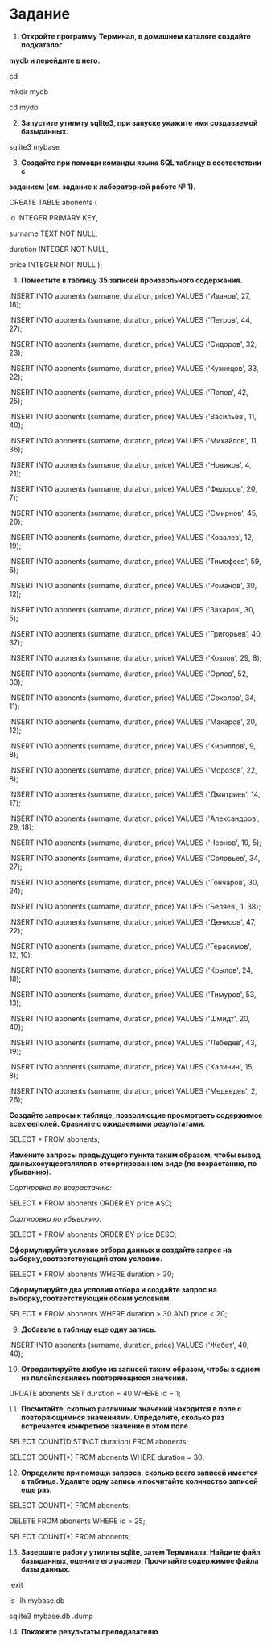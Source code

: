 # Задание

1. **Откройте программу Терминал, в домашнем каталоге создайте подкаталог**

**mydb и перейдите в него.**

cd

mkdir mydb

cd mydb

2. **Запустите утилиту sqlite3, при запуске укажите имя создаваемой базыданных.**

sqlite3 mybase

3. **Создайте при помощи команды языка SQL таблицу в соответствии с**

**заданием (см. задание к лабораторной работе № 1).**

CREATE TABLE abonents (

id INTEGER PRIMARY KEY,

surname TEXT NOT NULL,

duration INTEGER NOT NULL,

price INTEGER NOT NULL
);

4. **Поместите в таблицу 35 записей произвольного содержания.**

INSERT INTO abonents (surname, duration, price) VALUES ('Иванов', 27, 18);

INSERT INTO abonents (surname, duration, price) VALUES ('Петров', 44, 27);

INSERT INTO abonents (surname, duration, price) VALUES ('Сидоров', 32, 23);

INSERT INTO abonents (surname, duration, price) VALUES ('Кузнецов', 33, 22);

INSERT INTO abonents (surname, duration, price) VALUES ('Попов', 42, 25);

INSERT INTO abonents (surname, duration, price) VALUES ('Васильев', 11, 40);

INSERT INTO abonents (surname, duration, price) VALUES ('Михайлов', 11, 36);

INSERT INTO abonents (surname, duration, price) VALUES ('Новиков', 4, 21);

INSERT INTO abonents (surname, duration, price) VALUES ('Федоров', 20, 7);

INSERT INTO abonents (surname, duration, price) VALUES ('Смирнов', 45, 26);

INSERT INTO abonents (surname, duration, price) VALUES ('Ковалев', 12, 19);

INSERT INTO abonents (surname, duration, price) VALUES ('Тимофеев', 59, 6);

INSERT INTO abonents (surname, duration, price) VALUES ('Романов', 30, 12);

INSERT INTO abonents (surname, duration, price) VALUES ('Захаров', 30, 5);

INSERT INTO abonents (surname, duration, price) VALUES ('Григорьев', 40, 37);

INSERT INTO abonents (surname, duration, price) VALUES ('Козлов', 29, 8);

INSERT INTO abonents (surname, duration, price) VALUES ('Орлов', 52, 33);

INSERT INTO abonents (surname, duration, price) VALUES ('Соколов', 34, 11);

INSERT INTO abonents (surname, duration, price) VALUES ('Макаров', 20, 12);

INSERT INTO abonents (surname, duration, price) VALUES ('Кириллов', 9, 8);

INSERT INTO abonents (surname, duration, price) VALUES ('Морозов', 22, 8);

INSERT INTO abonents (surname, duration, price) VALUES ('Дмитриев', 14, 17);

INSERT INTO abonents (surname, duration, price) VALUES ('Александров', 29, 18);

INSERT INTO abonents (surname, duration, price) VALUES ('Чернов', 19, 5);

INSERT INTO abonents (surname, duration, price) VALUES ('Соловьев', 34, 27);

INSERT INTO abonents (surname, duration, price) VALUES ('Гончаров', 30, 24);

INSERT INTO abonents (surname, duration, price) VALUES ('Беляев', 1, 38);

INSERT INTO abonents (surname, duration, price) VALUES ('Денисов', 47, 22);

INSERT INTO abonents (surname, duration, price) VALUES ('Герасимов', 12, 10);

INSERT INTO abonents (surname, duration, price) VALUES ('Крылов', 24, 18);

INSERT INTO abonents (surname, duration, price) VALUES ('Тимуров', 53, 13);

INSERT INTO abonents (surname, duration, price) VALUES ('Шмидт', 20, 40);

INSERT INTO abonents (surname, duration, price) VALUES ('Лебедев', 43, 19);

INSERT INTO abonents (surname, duration, price) VALUES ('Калинин', 15, 8);

INSERT INTO abonents (surname, duration, price) VALUES ('Медведев', 2, 26);

**Создайте запросы к таблице, позволяющие просмотреть содержимое всех ееполей. Сравните с ожидаемыми результатами.**

SELECT * FROM abonents;

**Измените запросы предыдущего пункта таким образом, чтобы вывод данныхосуществлялся в отсортированном виде (по возрастанию, по убыванию).**

*Сортировка по возрастанию:*

SELECT * FROM abonents ORDER BY price ASC;

*Сортировка по убыванию:*

SELECT * FROM abonents ORDER BY price DESC;

**Сформулируйте условие отбора данных и создайте запрос на выборку,соответствующий этом условию.**

SELECT * FROM abonents WHERE duration > 30;

**Сформулируйте два условия отбора и создайте запрос на выборку,соответствующий обоим условиям.**

SELECT * FROM abonents WHERE duration > 30 AND price < 20;

9. **Добавьте в таблицу еще одну запись.**

INSERT INTO abonents (surname, duration, price) VALUES ('Жебет', 40, 40);

10. **Отредактируйте любую из записей таким образом, чтобы в одном из полейпоявились повторяющиеся значения.**

UPDATE abonents SET duration = 40 WHERE id = 1;

11. **Посчитайте, сколько различных значений находится в поле с повторяющимися значениями. Определите, сколько раз встречается конкретное значение в этом поле.**

SELECT COUNT(DISTINCT duration) FROM abonents;

SELECT COUNT(*) FROM abonents WHERE duration = 30;

12. **Определите при помощи запроса, сколько всего записей имеется в таблице. Удалите одну запись и посчитайте количество записей еще раз.**

SELECT COUNT(*) FROM abonents;

DELETE FROM abonents WHERE id = 25;

SELECT COUNT(*) FROM abonents;

13. **Завершите работу утилиты sqlite, затем Терминала. Найдите файл базыданных, оцените его размер. Прочитайте содержимое файла базы данных.**

.exit

ls -lh mybase.db

sqlite3 mybase.db .dump

14. **Покажите результаты преподавателю**
